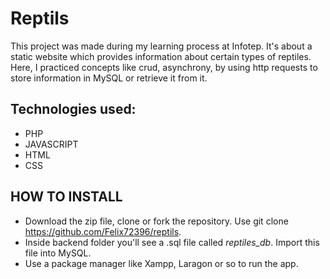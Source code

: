 # Reptils

This project was made during my learning process at Infotep. It's about a static website which provides information about certain types of reptiles.
Here, I practiced concepts like crud, asynchrony, by using http requests to store information in MySQL or retrieve it from it.

## Technologies used:
- PHP
- JAVASCRIPT
- HTML
- CSS

## HOW TO INSTALL
- Download the zip file, clone or fork the repository. Use git clone https://github.com/Felix72396/reptils.
- Inside backend folder you'll see a .sql file called _reptiles_db_. Import this file into MySQL.
- Use a package manager like Xampp, Laragon or so to run the app.
